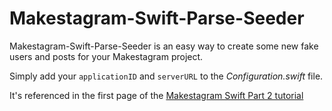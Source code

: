 # Makestagram-Swift-Parse-Seeder

Makestagram-Swift-Parse-Seeder is an easy way to create some new fake users and posts for your Makestagram project.

Simply add your `applicationID` and `serverURL` to the *Configuration.swift* file.

It's referenced in the first page of the [Makestagram Swift Part 2 tutorial](https://github.com/MakeSchool-Tutorials/Makestagram-Swift-Part2-V2)
